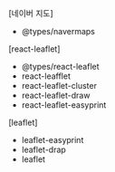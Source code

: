 
[네이버 지도]
- @types/navermaps

[react-leaflet]
- @types/react-leaflet
- react-leafflet
- react-leaflet-cluster
- react-leaflet-draw
- react-leaflet-easyprint

[leaflet]
- leaflet-easyprint
- leaflet-drap
- leaflet